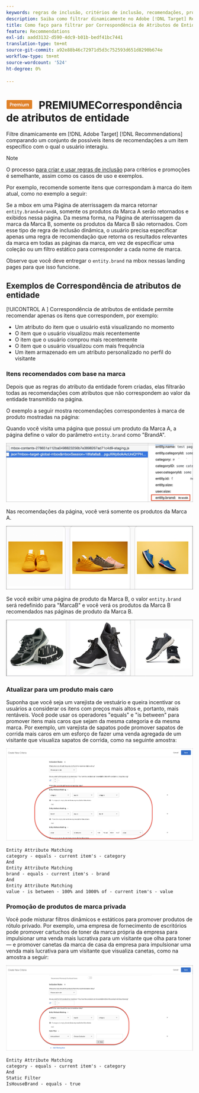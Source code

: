 ```yaml
---
keywords: regras de inclusão, critérios de inclusão, recomendações, promoção, promoções, filtragem dinâmica, dinâmica, correspondência de atributos de entidade
description: Saiba como filtrar dinamicamente no Adobe [!DNL Target] Recommendations, comparando um conjunto de itens em potencial a um item específico com o qual o usuário interagiu.
title: Como faço para filtrar por Correspondência de Atributos de Entidade nas Atividades do Recommendations?
feature: Recommendations
exl-id: aadd3132-d590-4dc9-b01b-bedf41bc7441
translation-type: tm+mt
source-git-commit: a92e88b46c72971d5d3c752593d651d8290b674e
workflow-type: tm+mt
source-wordcount: '524'
ht-degree: 0%

---
```


# ![](/help/assets/premium.png) PREMIUMECorrespondência de atributos de entidade

Filtre dinamicamente em [!DNL Adobe Target] [!DNL Recommendations] comparando um conjunto de possíveis itens de recomendações a um item específico com o qual o usuário interagiu.

>[!NOTE]
>
>O processo [para criar e usar regras de inclusão](/help/c-recommendations/c-algorithms/use-dynamic-and-static-inclusion-rules.md) para critérios e promoções é semelhante, assim como os casos de uso e exemplos.

Por exemplo, recomende somente itens que correspondam à marca do item atual, como no exemplo a seguir:

Se a mbox em uma Página de aterrissagem da marca retornar `entity.brand=brandA`, somente os produtos da Marca A serão retornados e exibidos nessa página. Da mesma forma, na Página de aterrissagem da marca da Marca B, somente os produtos da Marca B são retornados. Com esse tipo de regra de inclusão dinâmica, o usuário precisa especificar apenas uma regra de recomendação que retorna os resultados relevantes da marca em todas as páginas da marca, em vez de especificar uma coleção ou um filtro estático para corresponder a cada nome de marca.

Observe que você deve entregar o `entity.brand` na mbox nessas landing pages para que isso funcione.

## Exemplos de Correspondência de atributos de entidade

[!UICONTROL A ] Correspondência de atributos de entidade permite recomendar apenas os itens que correspondem, por exemplo:

* Um atributo do item que o usuário está visualizando no momento
* O item que o usuário visualizou mais recentemente
* O item que o usuário comprou mais recentemente
* O item que o usuário visualizou com mais frequência
* Um item armazenado em um atributo personalizado no perfil do visitante

### Itens recomendados com base na marca

Depois que as regras do atributo da entidade forem criadas, elas filtrarão todas as recomendações com atributos que não correspondem ao valor da entidade transmitido na página.

O exemplo a seguir mostra recomendações correspondentes à marca de produto mostradas na página:

Quando você visita uma página que possui um produto da Marca A, a página define o valor do parâmetro `entity.brand` como &quot;BrandA&quot;.

![Exemplo de chamada do Target](/help/c-recommendations/c-algorithms/assets/example-target-call.png)

Nas recomendações da página, você verá somente os produtos da Marca A.

![Recomendações da marca A](/help/c-recommendations/c-algorithms/assets/brandA.png)

Se você exibir uma página de produto da Marca B, o valor `entity.brand` será redefinido para &quot;MarcaB&quot; e você verá os produtos da Marca B recomendados nas páginas de produto da Marca B.

![Recomendações da Marca B](/help/c-recommendations/c-algorithms/assets/brandB.png)

### Atualizar para um produto mais caro

Suponha que você seja um varejista de vestuário e queira incentivar os usuários a considerar os itens com preços mais altos e, portanto, mais rentáveis. Você pode usar os operadores &quot;equals&quot; e &quot;is between&quot; para promover itens mais caros que sejam da mesma categoria e da mesma marca. Por exemplo, um varejista de sapatos pode promover sapatos de corrida mais caros em um esforço de fazer uma venda agregada de um visitante que visualiza sapatos de corrida, como na seguinte amostra:

![Aumento](/help/c-recommendations/c-algorithms/assets/upsell.png)

```
Entity Attribute Matching
category - equals - current item's - category 
And 
Entity Attribute Matching
brand - equals - current item's - brand 
And 
Entity Attribute Matching
value - is between - 100% and 1000% of - current item's - value
```

### Promoção de produtos de marca privada

Você pode misturar filtros dinâmicos e estáticos para promover produtos de rótulo privado. Por exemplo, uma empresa de fornecimento de escritórios pode promover cartuchos de toner da marca própria da empresa para impulsionar uma venda mais lucrativa para um visitante que olha para toner — e promover canetas da marca de casa da empresa para impulsionar uma venda mais lucrativa para um visitante que visualiza canetas, como na amostra a seguir:

![House Brand](/help/c-recommendations/c-algorithms/assets/housebrand.png)

```
Entity Attribute Matching
category - equals - current item's - category 
And
Static Filter
IsHouseBrand - equals - true
```
